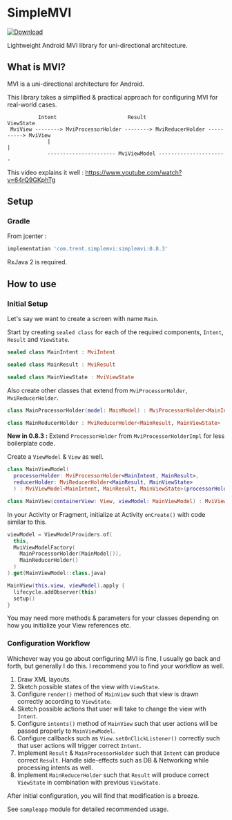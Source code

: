 # SimpleMVI
[ ![Download](https://api.bintray.com/packages/trent-dev/com.trent.simplemvi/simplemvi/images/download.svg) ](https://bintray.com/trent-dev/com.trent.simplemvi/simplemvi/_latestVersion)

Lightweight Android MVI library for uni-directional architecture.

## What is MVI?

MVI is a uni-directional architecture for Android.

This library takes a simplified & practical approach for configuring MVI for real-world cases.

```
          Intent                       Result                    ViewState
 MviView --------> MviProcessorHolder --------> MviReducerHolder ----------> MviView
             |                                                        |
             ---------------------- MviViewModel ----------------------
```

This video explains it well : https://www.youtube.com/watch?v=64rQ9GKphTg

## Setup

### Gradle

From jcenter :

```Groovy
implementation 'com.trent.simplemvi:simplemvi:0.8.3'
```

RxJava 2 is required.

## How to use

### Initial Setup

Let's say we want to create a screen with name `Main`.

Start by creating `sealed class` for each of the required components, `Intent`, `Result` and `ViewState`.

```Kotlin
sealed class MainIntent : MviIntent

sealed class MainResult : MviResult

sealed class MainViewState : MviViewState
```

Also create other classes that extend from `MviProcessorHolder`, `MviReducerHolder`.

```Kotlin
class MainProcessorHolder(model: MainModel) : MviProcessorHolder<MainIntent, MainResult>

class MainReducerHolder : MviReducerHolder<MainResult, MainViewState>
```

**New in 0.8.3 :** Extend `ProcessorHolder` from `MviProcessorHolderImpl` for less boilerplate code.

Create a `ViewModel` & `View` as well.

```Kotlin
class MainViewModel(
  processorHolder: MviProcessorHolder<MainIntent, MainResult>,
  reducerHolder: MviReducerHolder<MainResult, MainViewState>
  ) : MviViewModel<MainIntent, MainResult, MainViewState>(processorHolder, reducerHolder)

class MainView(containerView: View, viewModel: MainViewModel) : MviView<MainIntent, MainResult, MainViewState>(viewModel)
```

In your Activity or Fragment, initialize at Activity `onCreate()` with code similar to this.

```Kotlin
viewModel = ViewModelProviders.of(
  this,
  MviViewModelFactory(
    MainProcessorHolder(MainModel()),
    MainReducerHolder()
  )
).get(MainViewModel::class.java)

MainView(this.view, viewModel).apply {
  lifecycle.addObserver(this)
  setup()
}
```

You may need more methods & parameters for your classes depending on how you initialize your View references etc.

### Configuration Workflow

Whichever way you go about configuring MVI is fine, I usually go back and forth, but generally I do this.
I recommend you to find your workflow as well.

1. Draw XML layouts.
2. Sketch possible states of the view with `ViewState`.
3. Configure `render()` method of `MainView` such that view is drawn correctly according to `ViewState`.
4. Sketch possible actions that user will take to change the view with `Intent`.
5. Configure `intents()` method of `MainView` such that user actions will be passed properly to `MainViewModel`.
6. Configure callbacks such as `View.setOnClickListener()` correctly such that user actions will trigger correct `Intent`.
7. Implement `Result` & `MainProcessorHolder` such that `Intent` can produce correct `Result`. Handle side-effects such as DB & Networking while processing intents as well.
8. Implement `MainReducerHolder` such that `Result` will produce correct `ViewState` in combination with previous `ViewState`.

After initial configuration, you will find that modification is a breeze.

See `sampleapp` module for detailed recommended usage.
